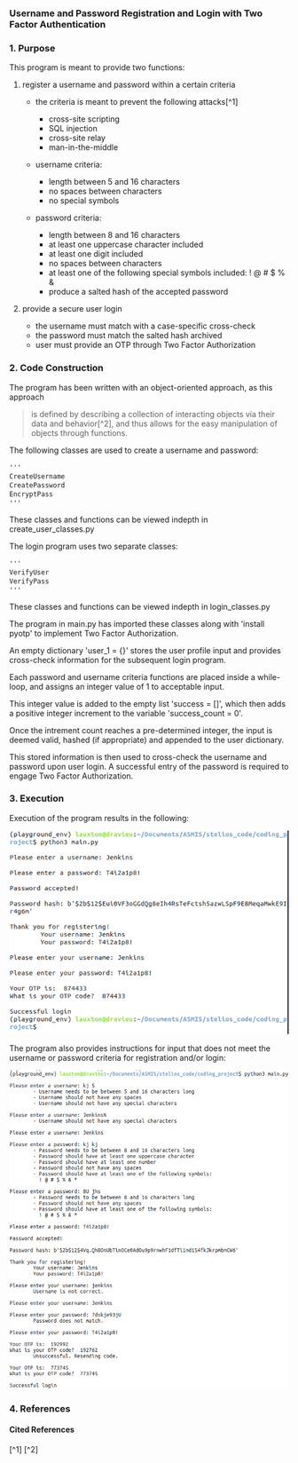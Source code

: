 ### Username and Password Registration and Login with Two Factor Authentication

### 1. Purpose

This program is meant to provide two functions:

1. register a username and password within a certain criteria 
    - the criteria is meant to prevent the following attacks[^1]
        - cross-site scripting
        - SQL injection
        - cross-site relay
        - man-in-the-middle

    - username criteria:
        - length between 5 and 16 characters
        - no spaces between characters
        - no special symbols

    - password criteria:
        - length between 8 and 16 characters
        - at least one uppercase character included
        - at least one digit included
        - no spaces between characters
        - at least one of the following special symbols included: ! @ # $ % &
        - produce a salted hash of the accepted password

2. provide a secure user login
    - the username must match with a case-specific cross-check
    - the password must match the salted hash archived
    - user must provide an OTP through Two Factor Authorization

### 2. Code Construction

The program has been written with an object-oriented approach, as this approach
> is defined by describing a collection of interacting objects via their data and behavior[^2],
and thus allows for the easy manipulation of objects through functions.

The following classes are used to create a username and password:

    '''
    CreateUsername
    CreatePassword
    EncryptPass
    '''

These classes and functions can be viewed indepth in create_user_classes.py

The login program uses two separate classes:

    '''
    VerifyUser
    VerifyPass
    '''

These classes and functions can be viewed indepth in login_classes.py

The program in main.py has imported these classes along with 'install pyotp' to implement Two Factor Authorization.

An empty dictionary 'user_1 = {}' stores the user profile input and provides cross-check information for the subsequent login program.

Each password and username criteria functions are placed inside a while-loop, and assigns an integer value of 1 to acceptable input.

This integer value is added to the empty list 'success = []', which then adds a positive integer increment to the variable 'success_count = 0'.

Once the intrement count reaches a pre-determined integer, the input is deemed valid, hashed (if appropriate) and appended to the user dictionary.

This stored information is then used to cross-check the username and password upon user login. A successful entry of the password is required to engage Two Factor Authorization.

### 3. Execution

Execution of the program results in the following:

![Program Snapshot](program_snapshot.png)

The program also provides instructions for input that does not meet the username or password criteria for registration and/or login:

![Criteria Snapshot](criteria_snapshot.png)

### 4. References
#### Cited References
[^1]
[^2]
